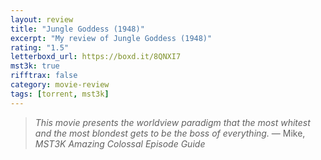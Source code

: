 ```yaml
---
layout: review
title: "Jungle Goddess (1948)"
excerpt: "My review of Jungle Goddess (1948)"
rating: "1.5"
letterboxd_url: https://boxd.it/8QNXI7
mst3k: true
rifftrax: false
category: movie-review
tags: [torrent, mst3k]
---
```


<blockquote><i>This movie presents the worldview paradigm that the most whitest and the most blondest gets to be the boss of everything.</i> — Mike, <i>MST3K Amazing Colossal Episode Guide</i></blockquote>
